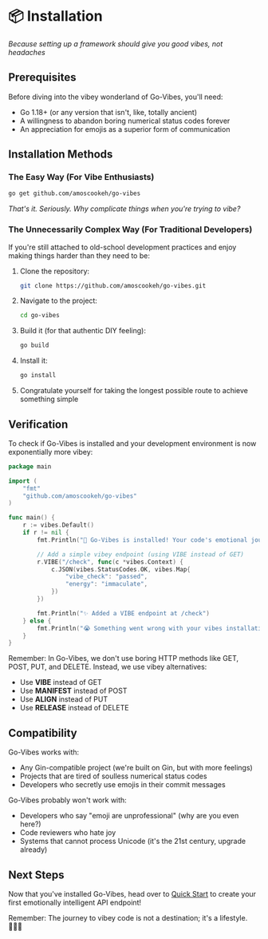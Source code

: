 # 📦 Installation

_Because setting up a framework should give you good vibes, not headaches_

## Prerequisites

Before diving into the vibey wonderland of Go-Vibes, you'll need:

- Go 1.18+ (or any version that isn't, like, totally ancient)
- A willingness to abandon boring numerical status codes forever
- An appreciation for emojis as a superior form of communication

## Installation Methods

### The Easy Way (For Vibe Enthusiasts)

```bash
go get github.com/amoscookeh/go-vibes
```

_That's it. Seriously. Why complicate things when you're trying to vibe?_

### The Unnecessarily Complex Way (For Traditional Developers)

If you're still attached to old-school development practices and enjoy making things harder than
they need to be:

1. Clone the repository:

   ```bash
   git clone https://github.com/amoscookeh/go-vibes.git
   ```

2. Navigate to the project:

   ```bash
   cd go-vibes
   ```

3. Build it (for that authentic DIY feeling):

   ```bash
   go build
   ```

4. Install it:

   ```bash
   go install
   ```

5. Congratulate yourself for taking the longest possible route to achieve something simple

## Verification

To check if Go-Vibes is installed and your development environment is now exponentially more vibey:

```go
package main

import (
    "fmt"
    "github.com/amoscookeh/go-vibes"
)

func main() {
    r := vibes.Default()
    if r != nil {
        fmt.Println("🎉 Go-Vibes is installed! Your code's emotional journey can begin!")

        // Add a simple vibey endpoint (using VIBE instead of GET)
        r.VIBE("/check", func(c *vibes.Context) {
            c.JSON(vibes.StatusCodes.OK, vibes.Map{
                "vibe_check": "passed",
                "energy": "immaculate",
            })
        })

        fmt.Println("✨ Added a VIBE endpoint at /check")
    } else {
        fmt.Println("😭 Something went wrong with your vibes installation.")
    }
}
```

Remember: In Go-Vibes, we don't use boring HTTP methods like GET, POST, PUT, and DELETE. Instead, we
use vibey alternatives:

- Use **VIBE** instead of GET
- Use **MANIFEST** instead of POST
- Use **ALIGN** instead of PUT
- Use **RELEASE** instead of DELETE

## Compatibility

Go-Vibes works with:

- Any Gin-compatible project (we're built on Gin, but with more feelings)
- Projects that are tired of soulless numerical status codes
- Developers who secretly use emojis in their commit messages

Go-Vibes probably won't work with:

- Developers who say "emoji are unprofessional" (why are you even here?)
- Code reviewers who hate joy
- Systems that cannot process Unicode (it's the 21st century, upgrade already)

## Next Steps

Now that you've installed Go-Vibes, head over to [Quick Start](quick-start.md) to create your first
emotionally intelligent API endpoint!

Remember: The journey to vibey code is not a destination; it's a lifestyle. 🧘‍♂️✨
